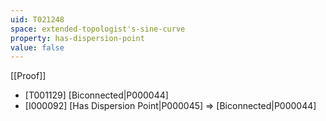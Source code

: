 ```yaml
---
uid: T021248
space: extended-topologist's-sine-curve
property: has-dispersion-point
value: false
---
```

[[Proof]]

* [T001129] [Biconnected|P000044]
* [I000092] [Has Dispersion Point|P000045] => [Biconnected|P000044]

